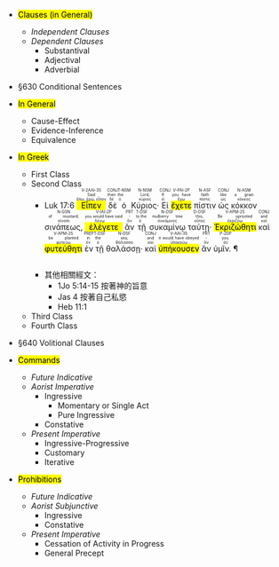 - <mark class='verb'>Clauses (in General)</mark>
	- <em>Independent Clauses</em>
	- <em>Dependent Clauses</em>
		- Substantival
		- Adjectival
		- Adverbial

- §630 Conditional Sentences
- <mark class='verb'>In General</mark>
	- Cause-Effect
	- Evidence-Inference
	- Equivalence
- <mark class='verb'>In Greek</mark>
	- First Class
	- Second Class
		- <rt>Luk 17:6</rt>  <RUBY><ruby><ruby><mark class='verb'>Εἶπεν</mark><rt>ἔπω, ἐρῶ, εἶπον</rt></ruby><rt>Said</rt></ruby><rt>V-2AAI-3S</rt></RUBY>  <RUBY><ruby><ruby>δὲ<rt>δέ</rt></ruby><rt>then</rt></ruby><rt>CONJ</rt></RUBY>  <RUBY><ruby><ruby>ὁ<rt>ὁ</rt></ruby><rt>the</rt></ruby><rt>T-NSM</rt></RUBY>  <RUBY><ruby><ruby>Κύριος·<rt>κύριος</rt></ruby><rt>Lord,</rt></ruby><rt>N-NSM</rt></RUBY>  <RUBY><ruby><ruby>Εἰ<rt>εἰ</rt></ruby><rt>If</rt></ruby><rt>CONJ</rt></RUBY>  <RUBY><ruby><ruby><mark class='verb'>ἔχετε</mark><rt>ἔχω</rt></ruby><rt>you have</rt></ruby><rt>V-PAI-2P</rt></RUBY>  <RUBY><ruby><ruby>πίστιν<rt>πίστις</rt></ruby><rt>faith</rt></ruby><rt>N-ASF</rt></RUBY>  <RUBY><ruby><ruby>ὡς<rt>ὡς</rt></ruby><rt>like</rt></ruby><rt>CONJ</rt></RUBY>  <RUBY><ruby><ruby>κόκκον<rt>κόκκος</rt></ruby><rt>a grain</rt></ruby><rt>N-ASM</rt></RUBY>  <RUBY><ruby><ruby>σινάπεως,<rt>σίναπι</rt></ruby><rt>of mustard,</rt></ruby><rt>N-GSN</rt></RUBY>  <RUBY><ruby><ruby><mark class='verb'>ἐλέγετε</mark><rt>λέγω</rt></ruby><rt>you would have said</rt></ruby><rt>V-IAI-2P</rt></RUBY>  <RUBY><ruby><ruby>ἂν<rt>ἄν</rt></ruby><rt>-</rt></ruby><rt>PRT</rt></RUBY>  <RUBY><ruby><ruby>τῇ<rt>ὁ</rt></ruby><rt>to the</rt></ruby><rt>T-DSF</rt></RUBY>  <RUBY><ruby><ruby>συκαμίνῳ<rt>συκάμινος</rt></ruby><rt>mulberry tree</rt></ruby><rt>N-DSF</rt></RUBY>  <RUBY><ruby><ruby>ταύτῃ·<rt>οὗτος</rt></ruby><rt>this,</rt></ruby><rt>D-DSF</rt></RUBY>  <RUBY><ruby><ruby><mark class='verb'>Ἐκριζώθητι</mark><rt>ἐκριζόω</rt></ruby><rt>Be uprooted</rt></ruby><rt>V-APM-2S</rt></RUBY>  <RUBY><ruby><ruby>καὶ<rt>καί</rt></ruby><rt>and</rt></ruby><rt>CONJ</rt></RUBY>  <RUBY><ruby><ruby><mark class='verb'>φυτεύθητι</mark><rt>φυτεύω</rt></ruby><rt>be planted</rt></ruby><rt>V-APM-2S</rt></RUBY>  <RUBY><ruby><ruby>ἐν<rt>ἐν</rt></ruby><rt>in</rt></ruby><rt>PREP</rt></RUBY>  <RUBY><ruby><ruby>τῇ<rt>ὁ</rt></ruby><rt>the</rt></ruby><rt>T-DSF</rt></RUBY>  <RUBY><ruby><ruby>θαλάσσῃ·<rt>θάλασσα</rt></ruby><rt>sea,</rt></ruby><rt>N-DSF</rt></RUBY>  <RUBY><ruby><ruby>καὶ<rt>καί</rt></ruby><rt>and</rt></ruby><rt>CONJ</rt></RUBY>  <RUBY><ruby><ruby><mark class='verb'>ὑπήκουσεν</mark><rt>ὑπακούω</rt></ruby><rt>it would have obeyed</rt></ruby><rt>V-AAI-3S</rt></RUBY>  <RUBY><ruby><ruby>ἂν<rt>ἄν</rt></ruby><rt>-</rt></ruby><rt>PRT</rt></RUBY>  <RUBY><ruby><ruby>ὑμῖν. ¶<rt>σύ</rt></ruby><rt>you.</rt></ruby><rt>P-2DP</rt></RUBY><pre></pre> 
		- 其他相關經文：
			- 1Jo 5:14-15 按著神的旨意
			- Jas 4 按著自己私慾
			- Heb 11:1
	- Third Class
	- Fourth Class


- §640 Volitional Clauses
- <mark class='verb'>Commands</mark>
	- <em>Future Indicative</em>
	- <em>Aorist Imperative</em>
		- Ingressive
			- Momentary or Single Act
			- Pure Ingressive
		- Constative
	- <em>Present Imperative</em>
		- Ingressive-Progressive
		- Customary
		- Iterative
- <mark class='verb'>Prohibitions</mark>
	- <em>Future Indicative</em>
	- <em>Aorist Subjunctive</em>
		- Ingressive
		- Constative
	- <em>Present Imperative</em>
		- Cessation of Activity in Progress
		- General Precept
